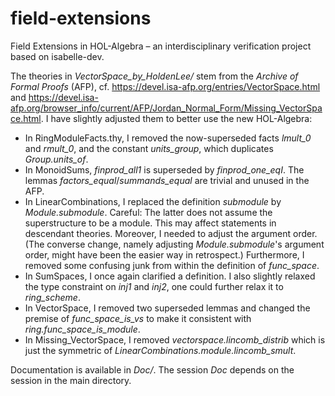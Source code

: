 # field-extensions
Field Extensions in HOL-Algebra – an interdisciplinary verification project based on isabelle-dev.

The theories in _VectorSpace_by_HoldenLee/_ stem from the *Archive of Formal Proofs* (AFP), cf. https://devel.isa-afp.org/entries/VectorSpace.html and
https://devel.isa-afp.org/browser_info/current/AFP/Jordan_Normal_Form/Missing_VectorSpace.html.
I have slightly adjusted them to better use the new HOL-Algebra:

- In RingModuleFacts.thy, I removed the now-superseded facts *lmult_0* and *rmult_0*, and the constant *units_group*, which duplicates *Group.units_of*.
- In MonoidSums, *finprod_all1* is superseded by *finprod_one_eqI*. The lemmas *factors_equal*/*summands_equal* are trivial and
unused in the AFP.
- In LinearCombinations, I replaced the definition *submodule* by *Module.submodule*. Careful: The latter does not
assume the superstructure to be a module. This may affect statements in descendant theories. Moreover, I needed to adjust the argument order. (The converse change, namely adjusting *Module.submodule*'s argument order, might have been the easier way in retrospect.) Furthermore, I removed some confusing junk from within the definition of *func_space*.
- In SumSpaces, I once again clarified a definition. I also slightly relaxed the type constraint on *inj1* and *inj2*, one
could further relax it to *ring_scheme*.
- In VectorSpace, I removed two superseded lemmas and changed the premise of *func_space_is_vs* to make it consistent with
*ring.func_space_is_module*.
- In Missing_VectorSpace, I removed *vectorspace.lincomb_distrib* which is just the symmetric of
*LinearCombinations.module.lincomb_smult*.

Documentation is available in _Doc/_. The session _Doc_ depends on the session in the main directory.
